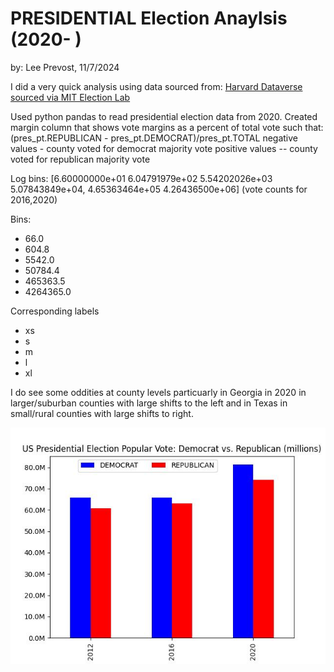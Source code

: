 # PRESIDENTIAL Election Anaylsis (2020-    )
by: Lee Prevost, 11/7/2024

I did a very quick analysis using data sourced from: [Harvard Dataverse sourced via MIT Election Lab](https://dataverse.harvard.edu/dataset.xhtml?persistentId=doi:10.7910/DVN/VOQCHQ)

Used python pandas to read presidential election data from 2020.   Created margin column that shows vote margins as a percent of total vote such that:
(pres_pt.REPUBLICAN - pres_pt.DEMOCRAT)/pres_pt.TOTAL
negative values - county voted for democrat majority vote
positive values -- county voted for republican majority vote

Log bins: [6.60000000e+01 6.04791979e+02 5.54202026e+03 5.07843849e+04, 4.65363464e+05 4.26436500e+06] (vote counts for 2016,2020)

Bins:
- 66.0
- 604.8
- 5542.0
- 50784.4
- 465363.5
- 4264365.0

Corresponding labels
- xs
- s
- m
- l
- xl


I do see some oddities at county levels particuarly in Georgia in 2020 in larger/suburban counties with large shifts to the left and in Texas in small/rural counties with large shifts to right.


![vote_distro](/us_pop_vote.jpg)



